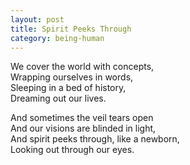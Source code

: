 ```yaml
---
layout: post
title: Spirit Peeks Through
category: being-human
---
```


We cover the world with concepts,  
Wrapping ourselves in words,  
Sleeping in a bed of history,  
Dreaming out our lives.

And sometimes the veil tears open  
And our visions are blinded in light,  
And spirit peeks through, like a newborn,  
Looking out through our eyes.
